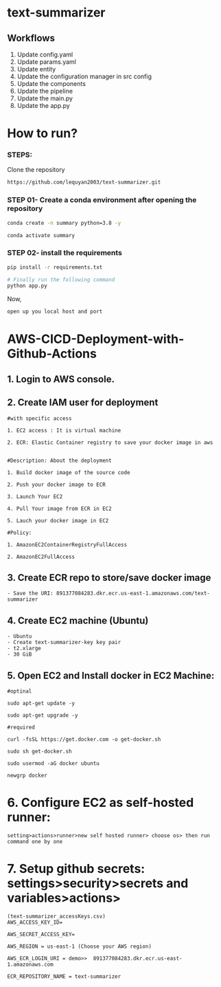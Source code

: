 # text-summarizer

## Workflows

1. Update config.yaml
2. Update params.yaml
3. Update entity
4. Update the configuration manager in src config
5. Update the components
6. Update the pipeline
7. Update the main.py
8. Update the app.py

# How to run?

### STEPS:

Clone the repository

```bash
https://github.com/lequyan2003/text-summarizer.git
```

### STEP 01- Create a conda environment after opening the repository

```bash
conda create -n summary python=3.8 -y
```

```bash
conda activate summary
```

### STEP 02- install the requirements

```bash
pip install -r requirements.txt
```

```bash
# Finally run the following command
python app.py
```

Now,

```bash
open up you local host and port
```

<!-- ```bash
Author: An (Abel) Le
Email: lequyan2003@gmail.com

``` -->

# AWS-CICD-Deployment-with-Github-Actions

## 1. Login to AWS console.

## 2. Create IAM user for deployment

    #with specific access

    1. EC2 access : It is virtual machine

    2. ECR: Elastic Container registry to save your docker image in aws


    #Description: About the deployment

    1. Build docker image of the source code

    2. Push your docker image to ECR

    3. Launch Your EC2

    4. Pull Your image from ECR in EC2

    5. Lauch your docker image in EC2

    #Policy:

    1. AmazonEC2ContainerRegistryFullAccess

    2. AmazonEC2FullAccess

## 3. Create ECR repo to store/save docker image

    - Save the URI: 891377084283.dkr.ecr.us-east-1.amazonaws.com/text-summarizer

## 4. Create EC2 machine (Ubuntu)

    - Ubuntu
    - Create text-summarizer-key key pair
    - t2.xlarge
    - 30 GiB

## 5. Open EC2 and Install docker in EC2 Machine:

    #optinal

    sudo apt-get update -y

    sudo apt-get upgrade -y

    #required

    curl -fsSL https://get.docker.com -o get-docker.sh

    sudo sh get-docker.sh

    sudo usermod -aG docker ubuntu

    newgrp docker

# 6. Configure EC2 as self-hosted runner:

    setting>actions>runner>new self hosted runner> choose os> then run command one by one

# 7. Setup github secrets: settings>security>secrets and variables>actions>

    (text-summarizer_accessKeys.csv)
    AWS_ACCESS_KEY_ID=

    AWS_SECRET_ACCESS_KEY=

    AWS_REGION = us-east-1 (Choose your AWS region)

    AWS_ECR_LOGIN_URI = demo>>  891377084283.dkr.ecr.us-east-1.amazonaws.com

    ECR_REPOSITORY_NAME = text-summarizer
